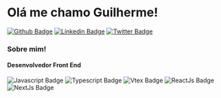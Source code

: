 # Olá me chamo Guilherme! 

[![Github Badge](https://img.shields.io/badge/-Github-000?style=flat-square&logo=Github&logoColor=white&link=https://github.com/guisantanaa)](https://github.com/guisantanaa)
[![Linkedin Badge](https://img.shields.io/badge/-LinkedIn-blue?style=flat-square&logo=Linkedin&logoColor=white&link=https://www.linkedin.com/in/guilherme-santana-185184170/)](https://www.linkedin.com/in/guilherme-santana-185184170/)
[![Twitter Badge](https://img.shields.io/badge/-Twitter-1ca0f1?style=flat-square&labelColor=1ca0f1&logo=twitter&logoColor=white&link=https://twitter.com/GuigSantana22)](https://twitter.com/GuigSantana22)


### Sobre mim!

#### Desenvolvedor Front End

![Javascript Badge](https://img.shields.io/badge/-Javascript-2B59C3])
![Typescript Badge](https://img.shields.io/badge/-Typescript-blue])
![Vtex Badge](https://img.shields.io/badge/-Vtex-ff69b4])
![ReactJs Badge](https://img.shields.io/badge/-React-9cf])
![NextJs Badge](https://img.shields.io/badge/-Next-inactive])



